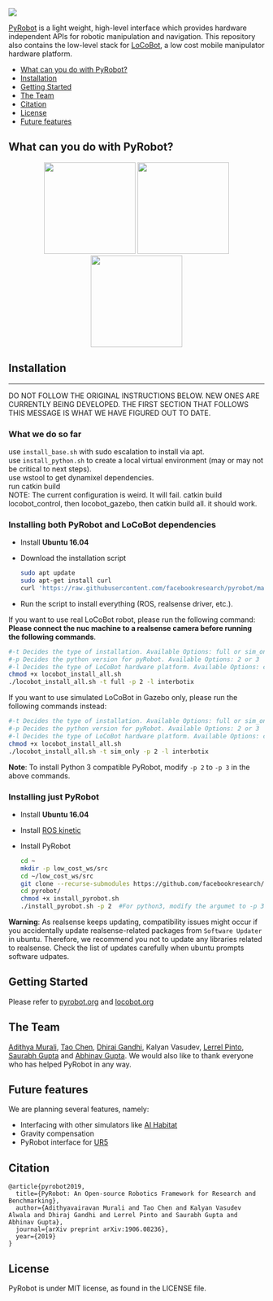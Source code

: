 <a href="https://www.pyrobot.org/"><img class="doc_vid" src="docs/website/website/static/img/pyrobot.svg"></a>

[PyRobot](https://www.pyrobot.org/) is a light weight, high-level interface which provides hardware independent APIs for robotic manipulation and navigation. This repository also contains the low-level stack for [LoCoBot](http://locobot.org), a low cost mobile manipulator hardware platform.

- [What can you do with PyRobot?](#what-can-you-do-with-pyrobot)
- [Installation](#installation)
- [Getting Started](#getting-started)
- [The Team](#the-team)
- [Citation](#citation)
- [License](#license)
- [Future features](#Future-features)

## What can you do with PyRobot?

<p align="center">
    <img src="https://thumbs.gfycat.com/FickleSpeedyChimneyswift-size_restricted.gif", height="180">
    <img src="https://thumbs.gfycat.com/FinishedWeirdCockerspaniel-size_restricted.gif", height="180">
    <img src="https://thumbs.gfycat.com/WeightyLeadingGrub-size_restricted.gif", height="180">
</p>

## Installation
-----

DO NOT FOLLOW THE ORIGINAL INSTRUCTIONS BELOW. NEW ONES ARE CURRENTLY BEING DEVELOPED. THE FIRST SECTION THAT FOLLOWS THIS MESSAGE IS WHAT WE HAVE FIGURED OUT TO DATE.

### What we do so far

use `install_base.sh` with sudo escalation to install via apt. <BR>
use `install_python.sh` to create a local virtual environment (may or may not be critical to next steps). <BR>
use wstool to get dynamixel dependencies. <BR>
run catkin build <BR>
NOTE:  The current configuration is weird.  It will fail.  catkin build locobot_control, then locobot_gazebo, then catkin build all. it should work. <BR>


### Installing both PyRobot and LoCoBot dependencies

* Install **Ubuntu 16.04**

* Download the installation script
  ```bash
  sudo apt update
  sudo apt-get install curl
  curl 'https://raw.githubusercontent.com/facebookresearch/pyrobot/main/robots/LoCoBot/install/locobot_install_all.sh' > locobot_install_all.sh
  ```

* Run the script to install everything (ROS, realsense driver, etc.). 

If you want to use real LoCoBot robot, please run the following command:
**Please connect the nuc machine to a realsense camera before running the following commands**.
  ```bash
  #-t Decides the type of installation. Available Options: full or sim_only
  #-p Decides the python version for pyRobot. Available Options: 2 or 3
  #-l Decides the type of LoCoBot hardware platform. Available Options: cmu or interbotix
  chmod +x locobot_install_all.sh
  ./locobot_install_all.sh -t full -p 2 -l interbotix
  ```

If you want to use simulated LoCoBot in Gazebo only, please run the following commands instead:
  ```bash
  #-t Decides the type of installation. Available Options: full or sim_only
  #-p Decides the python version for pyRobot. Available Options: 2 or 3
  #-l Decides the type of LoCoBot hardware platform. Available Options: cmu or interbotix
  chmod +x locobot_install_all.sh
  ./locobot_install_all.sh -t sim_only -p 2 -l interbotix
  ```

**Note**: To install Python 3 compatible PyRobot, modify ```-p 2``` to ```-p 3``` in the above commands.

### Installing just PyRobot

* Install **Ubuntu 16.04**

* Install [ROS kinetic](http://wiki.ros.org/kinetic/Installation/Ubuntu)

* Install PyRobot

  ```bash
  cd ~
  mkdir -p low_cost_ws/src
  cd ~/low_cost_ws/src
  git clone --recurse-submodules https://github.com/facebookresearch/pyrobot.git
  cd pyrobot/
  chmod +x install_pyrobot.sh
  ./install_pyrobot.sh -p 2  #For python3, modify the argumet to -p 3 
  ```

**Warning**: As realsense keeps updating, compatibility issues might occur if you accidentally update
realsense-related packages from `Software Updater` in ubuntu. Therefore, we recommend you not to update
any libraries related to realsense. Check the list of updates carefully when ubuntu prompts software udpates.

## Getting Started
Please refer to [pyrobot.org](https://pyrobot.org/) and [locobot.org](http://locobot.org)

## The Team

[Adithya Murali](http://adithyamurali.com/), [Tao Chen](https://taochenshh.github.io), [Dhiraj Gandhi](http://www.cs.cmu.edu/~dgandhi/), Kalyan Vasudev, [Lerrel Pinto](http://www.cs.cmu.edu/~lerrelp/), [Saurabh Gupta](http://saurabhg.web.illinois.edu) and [Abhinav Gupta](http://www.cs.cmu.edu/~abhinavg/). We would also like to thank everyone who has helped PyRobot in any way.

## Future features

We are planning several features, namely:
* Interfacing with other simulators like [AI Habitat](https://aihabitat.org)
* Gravity compensation
* PyRobot interface for [UR5](https://www.universal-robots.com)

## Citation
```
@article{pyrobot2019,
  title={PyRobot: An Open-source Robotics Framework for Research and Benchmarking},
  author={Adithyavairavan Murali and Tao Chen and Kalyan Vasudev Alwala and Dhiraj Gandhi and Lerrel Pinto and Saurabh Gupta and Abhinav Gupta},
  journal={arXiv preprint arXiv:1906.08236},
  year={2019}
}
```
## License
PyRobot is under MIT license, as found in the LICENSE file.
